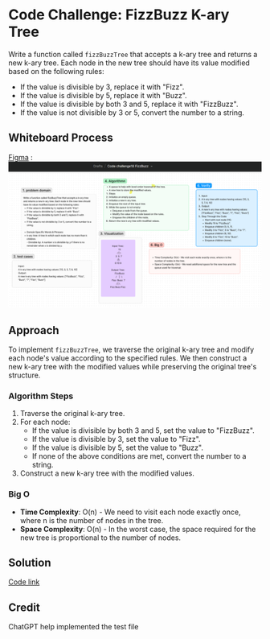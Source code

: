# Code Challenge: FizzBuzz K-ary Tree

Write a function called `fizzBuzzTree` that accepts a k-ary tree and returns a new k-ary tree. Each node in the new tree should have its value modified based on the following rules:
- If the value is divisible by 3, replace it with "Fizz".
- If the value is divisible by 5, replace it with "Buzz".
- If the value is divisible by both 3 and 5, replace it with "FizzBuzz".
- If the value is not divisible by 3 or 5, convert the number to a string.

## Whiteboard Process
[Figma](https://www.figma.com/board/P7Qx6EUx5SrTtmfrgueRPA/Code-challenge18-FizzBuzz?node-id=0-1&t=Oqek0VuqOIsDUQ89-0) :![alt text](image.png)

## Approach
To implement `fizzBuzzTree`, we traverse the original k-ary tree and modify each node's value according to the specified rules. We then construct a new k-ary tree with the modified values while preserving the original tree's structure.

### Algorithm Steps
1. Traverse the original k-ary tree.
2. For each node:
   - If the value is divisible by both 3 and 5, set the value to "FizzBuzz".
   - If the value is divisible by 3, set the value to "Fizz".
   - If the value is divisible by 5, set the value to "Buzz".
   - If none of the above conditions are met, convert the number to a string.
3. Construct a new k-ary tree with the modified values.

### Big O
- **Time Complexity**: O(n) - We need to visit each node exactly once, where n is the number of nodes in the tree.
- **Space Complexity**: O(n) - In the worst case, the space required for the new tree is proportional to the number of nodes.

## Solution
[Code link](./FizzBuzz.js)

## Credit
ChatGPT help implemented the test file
